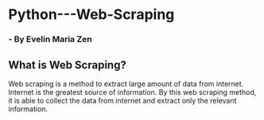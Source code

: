 # Python---Web-Scraping
### - By Evelin Maria Zen
## What is Web Scraping?
Web scraping is a method to extract large amount of data from internet. Internet is the greatest source of information. By this web scraping method, it is able to collect the data from internet and extract only the relevant information.
